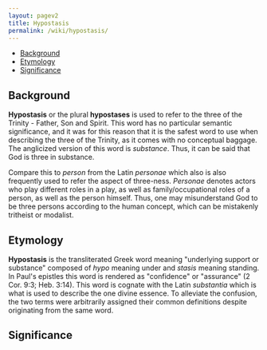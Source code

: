 ```yaml
---
layout: pagev2
title: Hypostasis
permalink: /wiki/hypostasis/
---
```

- [Background](#background)
- [Etymology](#etymology)
- [Significance](#significance)

## Background

**Hypostasis** or the plural **hypostases** is used to refer to the three of the Trinity - Father, Son and Spirit. This word has no particular semantic significance, and it was for this reason that it is the safest word to use when describing the three of the Trinity, as it comes with no conceptual baggage. The anglicized version of this word is *substance*. Thus, it can be said that God is three in substance.

Compare this to *person* from the Latin *personae* which also is also frequently used to refer the aspect of three-ness. *Personae* denotes actors who play different roles in a play, as well as family/occupational roles of a person, as well as the person himself. Thus, one may misunderstand God to be three persons according to the human concept, which can be mistakenly tritheist or modalist.

## Etymology

**Hypostasis** is the transliterated Greek word meaning "underlying support or substance" composed of *hypo* meaning under and *stasis* meaning standing. In Paul's epistles this word is rendered as "confidence" or "assurance" (2 Cor. 9:3; Heb. 3:14). This word is cognate with the Latin *substantia* which is what is used to describe the one divine essence. To alleviate the confusion, the two terms were arbitrarily assigned their common definitions despite originating from the same word.

## Significance
